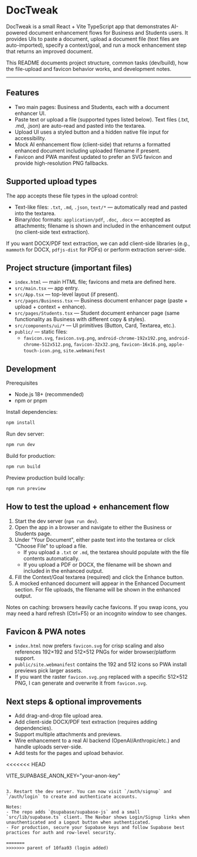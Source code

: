 # DocTweak
DocTweak is a small React + Vite TypeScript app that demonstrates AI-powered document enhancement flows for Business and Students users. It provides UIs to paste a document, upload a document file (text files are auto-imported), specify a context/goal, and run a mock enhancement step that returns an improved document.

This README documents project structure, common tasks (dev/build), how the file-upload and favicon behavior works, and development notes.

---

## Features

- Two main pages: Business and Students, each with a document enhancer UI.
- Paste text or upload a file (supported types listed below). Text files (.txt, .md, .json) are auto-read and pasted into the textarea.
- Upload UI uses a styled button and a hidden native file input for accessibility.
- Mock AI enhancement flow (client-side) that returns a formatted enhanced document including uploaded filename if present.
- Favicon and PWA manifest updated to prefer an SVG favicon and provide high-resolution PNG fallbacks.

## Supported upload types

The app accepts these file types in the upload control:

- Text-like files: `.txt`, `.md`, `.json`, `text/*` — automatically read and pasted into the textarea.
- Binary/doc formats: `application/pdf`, `.doc`, `.docx` — accepted as attachments; filename is shown and included in the enhancement output (no client-side text extraction).

If you want DOCX/PDF text extraction, we can add client-side libraries (e.g., `mammoth` for DOCX, `pdfjs-dist` for PDFs) or perform extraction server-side.

## Project structure (important files)

- `index.html` — main HTML file; favicons and meta are defined here.
- `src/main.tsx` — app entry.
- `src/App.tsx` — top-level layout (if present).
- `src/pages/Business.tsx` — Business document enhancer page (paste + upload + context + enhance).
- `src/pages/Students.tsx` — Student document enhancer page (same functionality as Business with different copy & styles).
- `src/components/ui/*` — UI primitives (Button, Card, Textarea, etc.).
- `public/` — static files:
	- `favicon.svg`, `favicon.svg.png`, `android-chrome-192x192.png`, `android-chrome-512x512.png`, `favicon-32x32.png`, `favicon-16x16.png`, `apple-touch-icon.png`, `site.webmanifest`

## Development

Prerequisites
- Node.js 18+ (recommended)
- npm or pnpm

Install dependencies:

```powershell
npm install
```

Run dev server:

```powershell
npm run dev
```

Build for production:

```powershell
npm run build
```

Preview production build locally:

```powershell
npm run preview
```

## How to test the upload + enhancement flow

1. Start the dev server (`npm run dev`).
2. Open the app in a browser and navigate to either the Business or Students page.
3. Under "Your Document", either paste text into the textarea or click "Choose File" to upload a file.
	 - If you upload a `.txt` or `.md`, the textarea should populate with the file contents automatically.
	 - If you upload a PDF or DOCX, the filename will be shown and included in the enhanced output.
4. Fill the Context/Goal textarea (required) and click the Enhance button.
5. A mocked enhanced document will appear in the Enhanced Document section. For file uploads, the filename will be shown in the enhanced output.

Notes on caching: browsers heavily cache favicons. If you swap icons, you may need a hard refresh (Ctrl+F5) or an incognito window to see changes.

## Favicon & PWA notes

- `index.html` now prefers `favicon.svg` for crisp scaling and also references 192×192 and 512×512 PNGs for wider browser/platform support.
- `public/site.webmanifest` contains the 192 and 512 icons so PWA install previews pick larger assets.
- If you want the raster `favicon.svg.png` replaced with a specific 512×512 PNG, I can generate and overwrite it from `favicon.svg`.

## Next steps & optional improvements

- Add drag-and-drop file upload area.
- Add client-side DOCX/PDF text extraction (requires adding dependencies).
- Support multiple attachments and previews.
- Wire enhancement to a real AI backend (OpenAI/Anthropic/etc.) and handle uploads server-side.
- Add tests for the pages and upload behavior.

<<<<<<< HEAD

VITE_SUPABASE_ANON_KEY="your-anon-key"
```

3. Restart the dev server. You can now visit `/auth/signup` and `/auth/login` to create and authenticate accounts.

Notes:
- The repo adds `@supabase/supabase-js` and a small `src/lib/supabase.ts` client. The Navbar shows Login/Signup links when unauthenticated and a Logout button when authenticated.
- For production, secure your Supabase keys and follow Supabase best practices for auth and row-level security.

=======
>>>>>>> parent of 10faa93 (login added)


